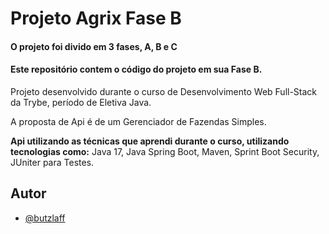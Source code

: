 # Projeto Agrix Fase B

#### O projeto foi divido em 3 fases, A, B e C
#### Este repositório contem o código do projeto em sua Fase B.

Projeto desenvolvido durante o curso de Desenvolvimento Web Full-Stack da Trybe, período de Eletiva Java.

A proposta de Api é de um Gerenciador de Fazendas Simples.

**Api utilizando as técnicas que aprendi durante o curso, utilizando tecnologias como:** Java 17, Java Spring Boot, Maven, Sprint Boot Security, JUniter para Testes.

## Autor

- [@butzlaff](https://www.github.com/butzlaff)
